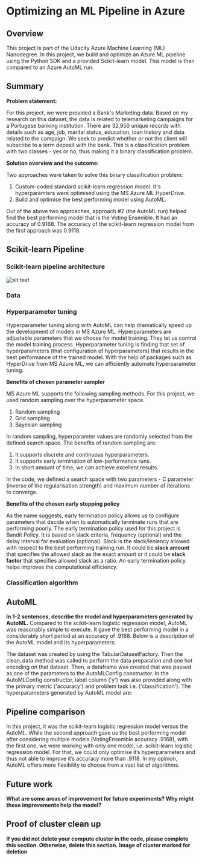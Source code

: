 # Optimizing an ML Pipeline in Azure

## Overview
This project is part of the Udacity Azure Machine Learning (ML) Nanodegree.
In this project, we build and optimize an Azure ML pipeline using the Python SDK and a provided Scikit-learn model.
This model is then compared to an Azure AutoML run.

## Summary

**Problem statement:**

For this project, we were provided a Bank's Marketing data. Based on my research on this dataset, the data is related to telemarketing campaigns for a Portugese banking institution. There are 32,950 unique records with details such as age, job, marital status, education, loan history and data related to the campaign. We seek to predict whether or not the client will subscribe to a term deposit with the bank. This is a classification problem with two classes - yes or no, thus making it a binary classification problem.

**Solution overview and the outcome:**

Two approaches were taken to solve this binary classification problem:
1. Custom-coded standard scikit-learn regression model. It's hyperparamters were optimised using the MS Azure ML HyperDrive.
2. Build and optimise the best performing model using AutoML.

Out of the above two approaches, approach #2 (the AutoML run) helped find the best performing model that is the Voting Ensemble. It had an accuracy of 0.9168. The accuracy of the scikit-learn regression model from the first approach was 0.9118.

## Scikit-learn Pipeline

### Scikit-learn pipeline architecture

![alt text](https://github.com/garimasharma4/AzureML/blob/master/Architecture%20Diagram%20Project%201.png?raw=false)

### Data

### Hyperparameter tuning
Hyperparameter tuning along with AutoML can help dramatically speed up the development of models in MS Azure ML. Hyperparameters are adjustable parameters that we choose for model training. They let us control the model training process. Hyperparameter tuning is finding that set of hyperparameters (that configuration of hyperparameters) that results in the best performance of the trained model. With the help of packages such as HyperDrive from MS Azure ML, we can efficiently automate hyperparameter tuning.

**Benefits of chosen parameter sampler**

MS Azure ML supports the following sampling methods. For this project, we used random sampling over the hyperparameter space.
1. Random sampling
2. Grid sampling
3. Bayesian sampling

In random sampling, hyperparamter values are randomly selected from the defined search space. The benefits of random sampling are:
1. It supports discrete and continuous hyperparameters.
2. It supports early termination of low-performance runs.
3. In short amount of time, we can achieve excellent results.

In the code, we defined a search space with two parameters - C parameter (inverse of the regularisation strength) and maximum number of iterations to converge.

**Benefits of the chosen early stopping policy**

As the name suggests, early termination policy allows us to configure parameters that decide when to automatically terminate runs that are performing poorly. The early termination policy used for this project is Bandit Policy. It is based on slack criteria, frequency (optional) and the delay interval for evaluation (optional). Slack is the slack/leniency allowed with respect to the best performing training run. It could be **slack amount** that specifies the allowed slack as the exact amount or it could be **slack factor** that specifies allowed slack as a ratio. An early termination policy helps improves the computational efficiency.

### Classification algorithm

## AutoML
**In 1-2 sentences, describe the model and hyperparameters generated by AutoML.**
Compared to the scikit-learn logistic regression model, AutoML was reasonably simple to execute. It gave the best performing model in a considerably short period at an accuracy of .9168. Below is a description of the AutoML model and its hyperparameters:

The dataset was created by using the TabularDatasetFactory. Then the clean_data method was called to perform the data preparation and one hot encoding on that dataset. Then, a dataframe was created that was passed as one of the parameters to the AutoMLConfig constructor. In the AutoMLConfig constructor, label column ('y') was also provided along with the primary metric ('accuracy') and problem task i.e. ('classification'). The hyperparameters generated by AutoML model are:


## Pipeline comparison
In this project, it was the scikit-learn logistic regression model versus the AutoML. While the second approach gave us the best performing model after considering multiple models (VotingEnsemble accuracy .9168), with the first one, we were working with only one model, i.e. scikit-learn logistic regression model. For that, we could only optimise it’s hyperparameters and thus not able to improve it’s accuracy more than .9118. In my opinion, AutoML offers more flexibility to choose from a vast list of algorithms.

## Future work
**What are some areas of improvement for future experiments? Why might these improvements help the model?**

## Proof of cluster clean up
**If you did not delete your compute cluster in the code, please complete this section. Otherwise, delete this section.**
**Image of cluster marked for deletion**
